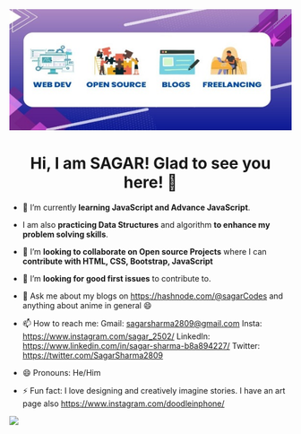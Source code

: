 

<div align = "center">
        <img src="resized-image-Promo.jpeg">
        <h1>Hi, I am SAGAR! Glad to see you here! 👋</h1>
</div> 

- 🌱 I’m currently <b>learning JavaScript and Advance JavaScript</b>.

- I am also **practicing Data Structures** and algorithm **to enhance my problem solving skills**.

- 👯 I’m **looking to collaborate on Open source Projects** where I can **contribute with HTML, CSS, Bootstrap, JavaScript**

- 🤔 I’m **looking for good first issues** to contribute to.

- 💬 Ask me about my blogs on https://hashnode.com/@sagarCodes and anything about anime in general 😄

- 📫 How to reach me: 
        Gmail: sagarsharma2809@gmail.com
        Insta: https://www.instagram.com/sagar_2502/
        LinkedIn: https://www.linkedin.com/in/sagar-sharma-b8a894227/
        Twitter: https://twitter.com/SagarSharma2809
        
- 😄 Pronouns: He/Him

- ⚡ Fun fact: I love designing and creatively imagine stories. I have an art page also https://www.instagram.com/doodleinphone/

 <img 
   src="https://github-readme-stats.vercel.app/api?username=SagarSharma2809&show_icons=true&theme=tokyonight" 
/>


